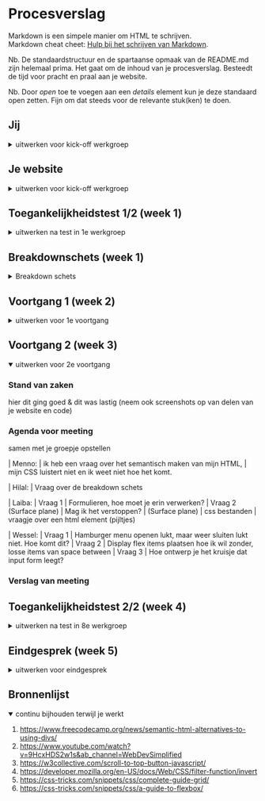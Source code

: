 # Procesverslag
Markdown is een simpele manier om HTML te schrijven.  
Markdown cheat cheet: [Hulp bij het schrijven van Markdown](https://github.com/adam-p/markdown-here/wiki/Markdown-Cheatsheet).

Nb. De standaardstructuur en de spartaanse opmaak van de README.md zijn helemaal prima. Het gaat om de inhoud van je procesverslag. Besteedt de tijd voor pracht en praal aan je website.

Nb. Door *open* toe te voegen aan een *details* element kun je deze standaard open zetten. Fijn om dat steeds voor de relevante stuk(ken) te doen.





## Jij

<details>
  <summary>uitwerken voor kick-off werkgroep</summary>

  ### Auteur:
  Menno Vlaming

  #### Je startniveau:
  Rood

  #### Je focus:
  Responsive
 
</details>





## Je website

<details>
  <summary>uitwerken voor kick-off werkgroep</summary>

  ### Je opdracht:
  https://www.cocacolanederland.nl
  https://www.cocacolanederland.nl/onze-merken-en-verhalen

  #### Screenshot(s) van de eerste pagina (small screen): 
  hier de naam van de pagina  
  <img src="/readme-images/cocacola.png" width="375px" alt="omschrijving van de pagina">

  #### Screenshot(s) van de tweede pagina (small screen):
  hier de naam van de pagina  
  <img src="/readme-images/cocacola2.png" width="375px" alt="omschrijving van de pagina">

 <!--
 git add .
 git commit -m "message"
 git push
  -->
  
</details>



## Toegankelijkheidstest 1/2 (week 1)

<details>
  <summary>uitwerken na test in 1e werkgroep</summary>

  ### Bevindingen
  Lijst met je bevindingen die in de test naar voren kwamen:

  #### Screenreader
 Screenreader werkt niet goed, dit heeft dezelfde reden als dat hij niet goed te gebruiken is met het hamburgermenu, hier zie je deze meeste content dus dat is echt iets wat je mist.

  #### Muis en Toetsenbord 
  De site is duidelijk bedoeld om met de muis te gebruiken, met toetsenbord is het gewoon niet erg bruikbaar. Voor de content die je wilt zien moet je het hamburgermenu gebruiken, dit is gewoon niet te doen met alleen het toetsenbord, omdat je hier niet op komt. Wel is er goed rekening gehouden met de hoeveelheid van de links waar je op kan tabben, het zijn er niet te veel.


  #### Motoriek (shocks, elastiekjes)
 Bevindingen die ik heb gevonden met het gebruik van elastiekjes:
  De site is goed te gebruiken, het duurt allemaal wat langer, maar als je je goed concentreerd is het prima te doen, wel verlvelend als je haast hebt.

Bevindingen die ik heb gevonden met het gebruik van shocks:
  De site is bij de eerste shocks (parkinson, trillingen) nog te gebruiken, kleine knoppen zijn lastig, dingen zoals typen is niet te doen.

  Bij de tweede shocks (spasme voor korte tijd) was de site redelijk te bedienen, alleen op het moment van de shock kan je niks.

  Bij de derde shocks (eerste stand, spasme langere tijd) is de site eigenlijk niet te bedienen, de enige manier waarop je hier op een site zou kunnen is als je hele korte secties hebt. 

  #### Visueel (brillen, contrast, kleurenblind, dark/light). 
  Met de brillen afzonderlijk is de website nog redelijk te gebruiken, in combinatie eigenlijk niet.

  Voor kleurenblinden is deze website nog goed te gebruiken, voor hovers gebruiken ze underlines onder de tekst in plaats van andere kleuren, dit is een goede oplossing hiervoor, ook een goede oplossing hiervoor is het gebruik van de weight van de font, dit is ook zonder kleur te zien.

  Met dark en light mode veranderd de site niet, dit is denk ik omdat rood kenmerkend is voor coca cola, en ze die niet willen veranderen.

</details>



## Breakdownschets (week 1)

<details>
  <summary>Breakdown schets</summary>

  ### de hele pagina: 
  <img src="readme-images/breakdown.png" width="375px" alt="breakdown van de hele pagina">


</details>





## Voortgang 1 (week 2)

<details>
  <summary>uitwerken voor 1e voortgang</summary>

  ### Stand van zaken
  hier dit ging goed & dit was lastig (neem ook screenshots op van delen van je website en code)


  ### Agenda voor meeting

  | Menno: 
  | ik heb een vraag over het semantisch maken van mijn HTML, mijn CSS luistert niet en ik weet niet hoe het komt.

  | Hilal: 
  | Vraag 1: Doe ik de fontface goed op deze manier?
  | Vraag 2: Vind een carousel starten lastig, vooral als je bij het swipen de nummers ziet veranderen zoals op mijn site. Hoe kan ik dit het beste aanpakken en heb ik hier javascript voor nodig?

  | Laiba: 
  | vraag over font
  | css bestanden
  | vraagje over een html element (pijltjes)

  | Wessel: 
  | Vraag over wanneer je grid gebruikt en wanneer flexbox

  ### Verslag van meeting
  Het probleem waar ik tegenaan liep was een HTML element dat niet luisterde naar mijn CSS, 
  voor het gemakt had ik mijn navigatiebar gemaakt met behulp van classes, iets waar ik 
  later vanaf wou stappen. Toen ik de classes om wou zetten naar semantische HTML luisterde mijn
  CSS niet meer. Tijdens de meeting is het mij duidelijk geworden dat ik niet de juiste volgorde had 
  aangehouden voor mijn CSS, vandaar dat sommige elementen niet luisterde. 

</details>





## Voortgang 2 (week 3)

<details open>
  <summary>uitwerken voor 2e voortgang</summary>

  ### Stand van zaken
  hier dit ging goed & dit was lastig (neem ook screenshots op van delen van je website en code)


  ### Agenda voor meeting
  samen met je groepje opstellen

  | Menno: 
  | ik heb een vraag over het semantisch maken van mijn HTML, 
  | mijn CSS luistert niet en ik weet niet hoe het komt.

  | Hilal: 
  | Vraag over de breakdown schets

  | Laiba: 
  | Vraag 1
  | Formulieren, hoe moet je erin verwerken?
  | Vraag 2 (Surface plane)
  | Mag ik het verstoppen? 
  | (Surface plane)
  | css bestanden
  | vraagje over een html element (pijltjes)

  | Wessel: 
  | Vraag 1
  | Hamburger menu openen lukt, maar weer sluiten lukt niet. Hoe komt dit?
  | Vraag 2
  | Display flex items plaatsen hoe ik wil zonder, losse items van space between
  | Vraag 3
  | Hoe ontwerp je het kruisje dat input form leegt?

  ### Verslag van meeting
  


</details>





## Toegankelijkheidstest 2/2 (week 4)

<details>
  <summary>uitwerken na test in 8e werkgroep</summary>

  ### Bevindingen
  Lijst met je bevindingen die in de test naar voren kwamen (geef ook aan wat er verbeterd is):

  #### Screenreader
 Bij het begin kreeg ik een probleem met de screenreader, hij wou de button van mijn navigatiemenu niet openen, dit bleek een typefout te zijn. Verder leest hij ook als de navbar ingeklapt is alle links voor, dat kan misschien verwarrend zijn.

 Het beste gedrag voor de screenreader zou zijn dat de navigatiebar openklapt als iemand er 'in' tabt, en hem weer sluit als je er uit tabt, zodat de gebruiker altijd alle links te zien krijgt.

  #### Muis en Toetsenbord 
 Ik heb voor de 'Home' knop een h2 gebruikt, dit is niet optimaal voor screenreaders, ik heb dit veranderd in een link.
 #### before
 <img src="readme-images/codescreen1.png" width="375px" alt="home h2 word link">

 #### after
 <img src="readme-images/codescreen1.png" width="375px" alt="home h2 word link">

  #### Motoriek (shocks, elastiekjes)
  Met de schokken en elastiekjes is mijn webiste prima te gebruiken, ik maak gebruik van grote secties met veel 
  afbeeldingen zodat je geen last hebt van kleine lastige klikbare dingen.


  #### Visueel (brillen, contrast, kleurenblind, dark/light). 
  Om mijn website beter te laten werken voor kleurenblinden, heb ik bij hovers in plaats van alleen een kleur die 
  veranderd, ook ervoor gezorgd dat de button of tekst word underlined.
</details>





## Eindgesprek (week 5)

<details>
  <summary>uitwerken voor eindgesprek</summary>

  ### Je uitkomst - karakteristiek screenshots:
  <img src="/readme-images/indexpage.png" width="375px" alt="uitomst opdracht 1">
  <img src="readme-images/duurzaamheidpage.png" width="375px" alt="top">

  ### Dit ging goed/Heb ik geleerd: 
  Korte omschrijving met plaatjes
  Ik ben erg blij met dit grid, ik had nog nooit eerder met CSS grid gewerkt, 
  nu begrijp ik dit beter en vind ik dat het best goed gelukt is. 
  <img src="readme-images/grid.png" width="375px" alt="top">


  ### Dit was lastig/Is niet gelukt:
  Omdat ik de slider van coca cola zelf niet goed vond werken, (het switchen van afbeeldingen was stuk (?))
  Heb ik besloten om deze zelf te maken, achteraf had ik graag een automatische slider gemaakt die ik ook met 
  de pijltjes kon bedienen, dit werd lastig i.v.m. de tijd.

  <img src="readme-images/slider.png" width="375px" alt="bummer">
</details>





## Bronnenlijst

<details open>
  <summary>continu bijhouden terwijl je werkt</summary>

  

  1. https://www.freecodecamp.org/news/semantic-html-alternatives-to-using-divs/
  2. https://www.youtube.com/watch?v=9HcxHDS2w1s&ab_channel=WebDevSimplified
  3. https://w3collective.com/scroll-to-top-button-javascript/
  4. https://developer.mozilla.org/en-US/docs/Web/CSS/filter-function/invert
  5. https://css-tricks.com/snippets/css/complete-guide-grid/
  6. https://css-tricks.com/snippets/css/a-guide-to-flexbox/

</details>
